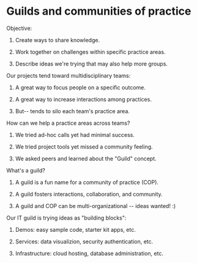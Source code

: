 # Guilds and communities of practice

Objective:

1. Create ways to share knowledge.

2. Work together on challenges within specific practice areas.  

3. Describe ideas we're trying that may also help more groups.


Our projects tend toward multidisciplinary teams:

1. A great way to focus people on a specific outcome.

2. A great way to increase interactions among practices.

3. But-- tends to silo each team's practice area.


How can we help a practice areas across teams?

1. We tried ad-hoc calls yet had minimal success.

2. We tried project tools yet missed a community feeling.

3. We asked peers and learned about the "Guild" concept.


What's a guild?

1. A guild is a fun name for a community of practice (COP).

2. A guild fosters interactions, collaboration, and community.

3. A guild and COP can be multi-organizational -- ideas wanted! :)


Our IT guild is trying ideas as "building blocks":

1. Demos: easy sample code, starter kit apps, etc.

2. Services: data visualizion, security authentication, etc.

3. Infrastructure: cloud hosting, database administration, etc.
